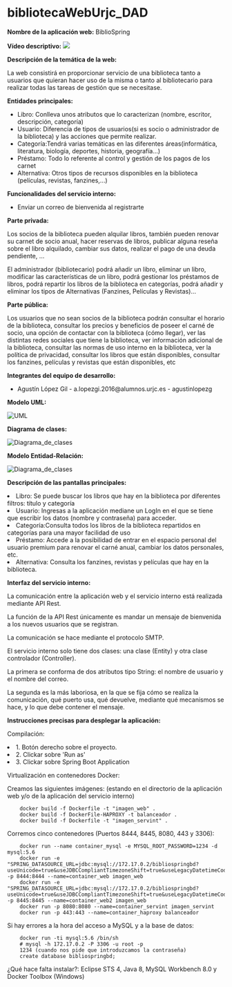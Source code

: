# bibliotecaWebUrjc_DAD

**Nombre de la aplicación web:** BiblioSpring

**Vídeo descriptivo:**
![](https://www.youtube.com/watch?v=Djd3V6I50sE)

**Descripción de la temática de la web:**
<p>La web consistirá en proporcionar servicio de una biblioteca tanto a usuarios que quieran hacer uso de la misma o tanto al bibliotecario para realizar todas las tareas de gestión que se necesitase. </p>

**Entidades principales:**
<ul>
<li>Libro: Conlleva unos atributos que lo caracterizan (nombre, escritor, descripción, categoría) </li>
<li>Usuario: Diferencia de tipos de usuarios(si es socio o administrador de la biblioteca) y las acciones que permite realizar.</li>
<li>Categoría:Tendrá varias temáticas en las diferentes áreas(informática, literatura, biología, deportes, historia, geografía...)</li>
<li>Préstamo: Todo lo referente al control y gestión de los pagos de los carnet</li>
<li>Alternativa: Otros tipos de recursos disponibles en la biblioteca (películas, revistas, fanzines,...) </li>
</ul>

**Funcionalidades del servicio interno:**
<ul>
<li>Enviar un correo de bienvenida al registrarte</li>
</ul>  

**Parte privada:**
<p>Los socios de la biblioteca pueden alquilar libros, también pueden renovar su carnet de socio anual, hacer reservas de libros, publicar alguna reseña sobre el libro alquilado, cambiar sus datos, realizar el pago de una deuda pendiente, ... </p>
<p>El administrador (bibliotecario) podrá añadir un libro, eliminar un libro, modificar las características de un libro, podrá gestionar los préstamos de libros, podrá repartir los libros de la biblioteca en categorías, podrá añadir y eliminar los tipos de Alternativas (Fanzines, Películas y Revistas)... </p>

**Parte pública:**
<p>Los usuarios que no sean socios de la biblioteca podrán consultar el horario de la biblioteca, consultar los precios y beneficios de poseer el carné de socio, una opción de contactar con la biblioteca (cómo llegar), ver las distintas redes sociales que tiene la biblioteca, ver información adicional de la biblioteca, consultar las normas de uso interno en la biblioteca, ver la política de privacidad, consultar los libros que están disponibles, consultar los fanzines, películas y revistas que están disponibles, etc</p>

**Integrantes del equipo de desarrollo:**
<ul>
<li> Agustín López Gil - a.lopezgi.2016@alumnos.urjc.es - agustinlopezg</li>
</ul>

**Modelo UML:**

![UML](https://github.com/agustinlopezg/bibliotecaWebUrjc_DAD/blob/master/UML_FASE4.jpg?raw=true)    

**Diagrama de clases:**

![Diagrama_de_clases](https://github.com/agustinlopezg/bibliotecaWebUrjc_DAD/blob/master/diagramaClasesDAD_fase3.jpg?raw=true)
      
**Modelo Entidad-Relación:**

![Diagrama_de_clases](https://github.com/agustinlopezg/bibliotecaWebUrjc_DAD/blob/master/MODELO_E_R.png?raw=true)
     
**Descripción de las pantallas principales:** 

<li>Libro: Se puede buscar los libros que hay en la biblioteca por diferentes filtros: título y categoría </li>
<li>Usuario: Ingresas a la aplicación mediane un LogIn en el que se tiene que escribir los datos (nombre y contraseña) para acceder.</li>
<li>Categoría:Consulta todos los libros de la biblioteca repartidos en categorías para una mayor facilidad de uso</li>
<li>Préstamo: Accede a la posibilidad de entrar en el espacio personal del usuario premium para renovar el carné anual, cambiar los datos personales, etc.</li>
<li>Alternativa: Consulta los fanzines, revistas y películas que hay en la biblioteca. </li>


**Interfaz del servicio interno:** 
<p> La comunicación entre la aplicación web y el servicio interno está realizada mediante API Rest.</p>
<p> La función de la API Rest únicamente es mandar un mensaje de bienvenida a los nuevos usuarios que se registran. </p>
<p> La comunicación se hace mediante el protocolo SMTP. </p>
<p> El servicio interno solo tiene dos clases: una clase (Entity) y otra clase controlador (Controller).</p>
<p> La primera se conforma de dos atributos tipo String: el nombre de usuario y el nombre del correo.</p>
<p> La segunda es la más laboriosa, en la que se fija cómo se realiza la comunicación, qué puerto usa, qué devuelve, mediante qué mecanismos se hace, y lo que debe contener el mensaje.</p>


**Instrucciones precisas para desplegar la aplicación:**
<p> Compilación: 
	<li> 1. Botón derecho sobre el proyecto. </li> 
	<li> 2. Clickar sobre 'Run as' </li>
	<li> 3. Clickar sobre Spring Boot Application </li> </p>
     
<p>Virtualización en contenedores Docker:</p>

Creamos las siguientes imágenes: (estando en el directorio de la aplicación web y/o de la aplicación del servicio interno)

		docker build -f Dockerfile -t "imagen_web" .
		docker build -f DockerFile-HAPROXY -t balanceador .
		docker build -f Dockerfile -t "imagen_servint" .

Corremos cinco contenedores (Puertos 8444, 8445, 8080, 443 y 3306):
	
		docker run --name container_mysql -e MYSQL_ROOT_PASSWORD=1234 -d mysql:5.6
		docker run -e "SPRING_DATASOURCE_URL=jdbc:mysql://172.17.0.2/bibliospringbd?useUnicode=true&useJDBCCompliantTimezoneShift=true&useLegacyDatetimeCode=false&serverTimezone=UTC" -p 8444:8444 --name=container_web imagen_web
	   	docker run -e "SPRING_DATASOURCE_URL=jdbc:mysql://172.17.0.2/bibliospringbd?useUnicode=true&useJDBCCompliantTimezoneShift=true&useLegacyDatetimeCode=false&serverTimezone=UTC" -p 8445:8445 --name=container_web2 imagen_web
		docker run -p 8080:8080 --name=container_servint imagen_servint
		docker run -p 443:443 --name=container_haproxy balanceador
            
Si hay errores a la hora del acceso a MySQL y a la base de datos:

		docker run -ti mysql:5.6 /bin/sh
		# mysql -h 172.17.0.2 -P 3306 -u root -p
		1234 (cuando nos pide que introduzcamos la contraseña)
		create database bibliospringbd;
                     
<p> ¿Qué hace falta instalar?: Eclipse STS 4, Java 8, MySQL Workbench 8.0 y Docker Toolbox (Windows) </p>      
      



